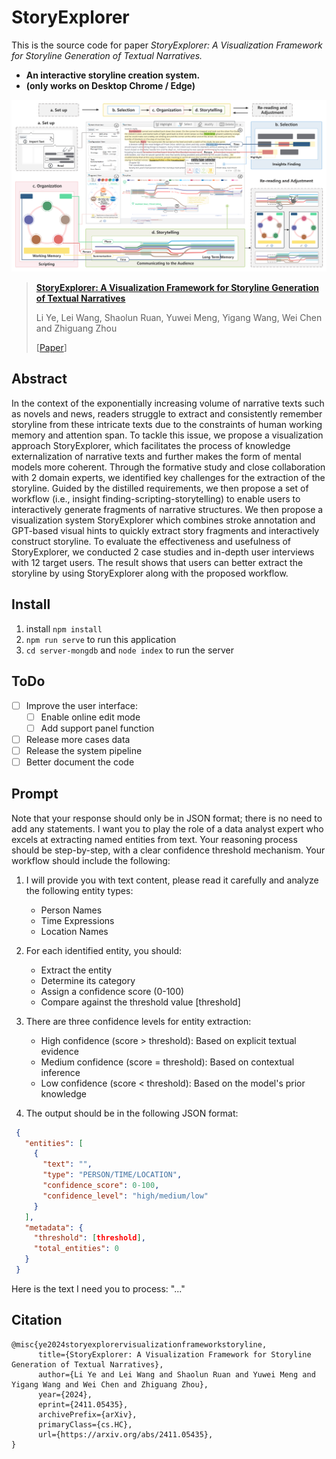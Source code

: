 <!--
 * @Author: Clover 304363641@qq.com
 * @Date: 2022-07-24 16:02:20
 * @LastEditors: Clover 304363641@qq.com
 * @LastEditTime: 2023-12-01 11:53:12
 * @FilePath: \storyline-generator\README.md
 * @Description: 
 * 
 * Copyright (c) 2023 by ${git_name_email}, All Rights Reserved. 
-->
# StoryExplorer

This is the source code for paper *StoryExplorer: A Visualization Framework for Storyline Generation of Textual Narratives.*

- **An interactive storyline creation system.**
- **(only works on Desktop Chrome / Edge)**


![fig_dataVis](https://github.com/Clover-yee/StoryExplorer/blob/v3.0/public/img/teaser.png)

> [**StoryExplorer: A Visualization Framework for Storyline Generation of Textual Narratives**](https://arxiv.org/abs/2411.05435)
> 
> Li Ye, Lei Wang, Shaolun Ruan, Yuwei Meng, Yigang Wang, Wei Chen and Zhiguang Zhou
>
> [[Paper](https://arxiv.org/abs/2411.05435)]


## Abstract
In the context of the exponentially increasing volume of narrative texts such as novels and news, readers struggle to extract and consistently remember storyline from these intricate texts due to the constraints of human working memory and attention span. To tackle this issue, we propose a visualization approach StoryExplorer, which facilitates the process of knowledge externalization of narrative texts and further makes the form of mental models more coherent. Through the formative study and close collaboration with 2 domain experts, we identified key challenges for the extraction of the storyline. Guided by the distilled requirements, we then propose a set of workflow (i.e., insight finding-scripting-storytelling) to enable users to interactively generate fragments of narrative structures. We then propose a visualization system StoryExplorer which combines stroke annotation and GPT-based visual hints to quickly extract story fragments and interactively construct storyline. To evaluate the effectiveness and usefulness of StoryExplorer, we conducted 2 case studies and in-depth user interviews with 12 target users. The result shows that users can better extract the storyline by using StoryExplorer along with the proposed workflow.

## Install
1. install `npm install`
2. `npm run serve` to run this application
3. `cd server-mongdb` and `node index` to run the server

## ToDo
- [ ] Improve the user interface:
    - [ ] Enable online edit mode
    - [ ] Add support panel function
- [ ] Release more cases data
- [ ] Release the system pipeline
- [ ] Better document the code

## Prompt
Note that your response should only be in JSON format; there is no need to add any statements. I want you to play the role of a data analyst expert who excels at extracting named entities from text. Your reasoning process should be step-by-step, with a clear confidence threshold mechanism. Your workflow should include the following:

1. I will provide you with text content, please read it carefully and analyze the following entity types:
   - Person Names
   - Time Expressions 
   - Location Names

2. For each identified entity, you should:
   - Extract the entity
   - Determine its category
   - Assign a confidence score (0-100)
   - Compare against the threshold value [threshold]

3. There are three confidence levels for entity extraction:
   - High confidence (score > threshold): Based on explicit textual evidence
   - Medium confidence (score = threshold): Based on contextual inference
   - Low confidence (score < threshold): Based on the model's prior knowledge

4. The output should be in the following JSON format:

  ```json
   {
     "entities": [
       {
         "text": "",
         "type": "PERSON/TIME/LOCATION",
         "confidence_score": 0-100,
         "confidence_level": "high/medium/low"
       }
     ],
     "metadata": {
       "threshold": [threshold],
       "total_entities": 0
     }
   }
```
Here is the text I need you to process: "..."

## Citation
```
@misc{ye2024storyexplorervisualizationframeworkstoryline,
      title={StoryExplorer: A Visualization Framework for Storyline Generation of Textual Narratives}, 
      author={Li Ye and Lei Wang and Shaolun Ruan and Yuwei Meng and Yigang Wang and Wei Chen and Zhiguang Zhou},
      year={2024},
      eprint={2411.05435},
      archivePrefix={arXiv},
      primaryClass={cs.HC},
      url={https://arxiv.org/abs/2411.05435}, 
}
```
